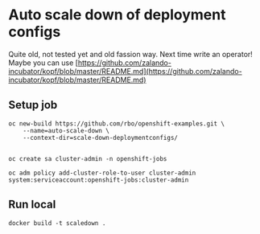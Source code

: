 # Auto scale down of deployment configs

Quite old, not tested yet and old fassion way. Next time write an operator! Maybe you can use [https://github.com/zalando-incubator/kopf/blob/master/README.md](https://github.com/zalando-incubator/kopf/blob/master/README.md)

## Setup job

```text
oc new-build https://github.com/rbo/openshift-examples.git \
    --name=auto-scale-down \
    --context-dir=scale-down-deploymentconfigs/


oc create sa cluster-admin -n openshift-jobs

oc adm policy add-cluster-role-to-user cluster-admin system:serviceaccount:openshift-jobs:cluster-admin
```

## Run local

```text
docker build -t scaledown .
```

